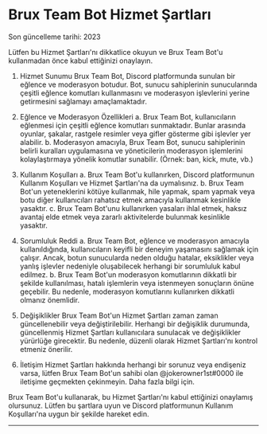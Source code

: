 # Brux Team Bot Hizmet Şartları

Son güncelleme tarihi: 2023

Lütfen bu Hizmet Şartları'nı dikkatlice okuyun ve Brux Team Bot'u kullanmadan önce kabul ettiğinizi onaylayın.

1. Hizmet Sunumu
Brux Team Bot, Discord platformunda sunulan bir eğlence ve moderasyon botudur. Bot, sunucu sahiplerinin sunucularında çeşitli eğlence komutları kullanmasını ve moderasyon işlevlerini yerine getirmesini sağlamayı amaçlamaktadır.

2. Eğlence ve Moderasyon Özellikleri
a. Brux Team Bot, kullanıcıların eğlenmesi için çeşitli eğlence komutları sunmaktadır. Bunlar arasında oyunlar, şakalar, rastgele resimler veya gifler gösterme gibi işlevler yer alabilir.
b. Moderasyon amacıyla, Brux Team Bot, sunucu sahiplerinin belirli kuralları uygulamasına ve yöneticilerin moderasyon işlemlerini kolaylaştırmaya yönelik komutlar sunabilir. (Örnek: ban, kick, mute, vb.)

3. Kullanım Koşulları
a. Brux Team Bot'u kullanırken, Discord platformunun Kullanım Koşulları ve Hizmet Şartları'na da uymalısınız.
b. Brux Team Bot'un yeteneklerini kötüye kullanmak, hile yapmak, spam yapmak veya botu diğer kullanıcıları rahatsız etmek amacıyla kullanmak kesinlikle yasaktır.
c. Brux Team Bot'unu kullanırken yasaları ihlal etmek, haksız avantaj elde etmek veya zararlı aktivitelerde bulunmak kesinlikle yasaktır.

4. Sorumluluk Reddi
a. Brux Team Bot, eğlence ve moderasyon amacıyla kullanıldığında, kullanıcıların keyifli bir deneyim yaşamasını sağlamak için çalışır. Ancak, botun sunucularda neden olduğu hatalar, eksiklikler veya yanlış işlevler nedeniyle oluşabilecek herhangi bir sorumluluk kabul edilmez.
b. Brux Team Bot'un moderasyon komutlarının dikkatli bir şekilde kullanılması, hatalı işlemlerin veya istenmeyen sonuçların önüne geçebilir. Bu nedenle, moderasyon komutlarını kullanırken dikkatli olmanız önemlidir.

5. Değişiklikler
Brux Team Bot'un Hizmet Şartları zaman zaman güncellenebilir veya değiştirilebilir. Herhangi bir değişiklik durumunda, güncellenmiş Hizmet Şartları kullanıcılara sunulacak ve değişiklikler yürürlüğe girecektir. Bu nedenle, düzenli olarak Hizmet Şartları'nı kontrol etmeniz önerilir.

6. İletişim
Hizmet Şartları hakkında herhangi bir sorunuz veya endişeniz varsa, lütfen Brux Team Bot'un sahibi olan @jokerowner1st#0000 ile iletişime geçmekten çekinmeyin. Daha fazla bilgi için.

Brux Team Bot'u kullanarak, bu Hizmet Şartları'nı kabul ettiğinizi onaylamış olursunuz. Lütfen bu şartlara uyun ve Discord platformunun Kullanım Koşulları'na uygun bir şekilde hareket edin.

---
